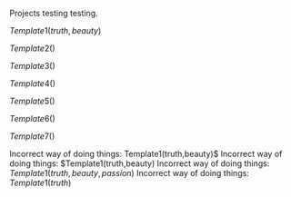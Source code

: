 Projects testing testing.

$Template1(truth,beauty)$

$Template2()$

$Template3()$

$Template4()$

$Template5()$

$Template6()$

$Template7()$

Incorrect way of doing things: Template1(truth,beauty)$
Incorrect way of doing things: $Template1(truth,beauty)
Incorrect way of doing things: $Template1(truth,beauty,passion)$
Incorrect way of doing things: $Template1(truth)$

